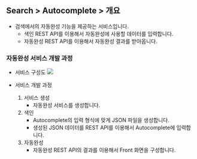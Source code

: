 ## Search > Autocomplete > 개요

* 검색에서의 자동완성 기능을 제공하는 서비스입니다.
    * 색인 REST API를 이용해서 자동완성에 사용할 데이터를 입력합니다.
    * 자동완성 REST API를 이용해서 자동완성 결과를 받아옵니다.

### 자동완성 서비스 개발 과정
* 서비스 구성도
![](http://static.toastoven.net/prod_autocomplete/block_diagrm-20200113.png)

* 서비스 개발 과정
    1. 서비스 생성
        * 자동완성 서비스를 생성합니다.
    2. 색인
        * Autocomplete의 입력 형식에 맞게 JSON 파일을 생성합니다.
        * 생성된 JSON 데이터를 REST API를 이용해서 Autocomplete에 입력합니다.
    3. 자동완성
        * 자동완성 REST API의 결과를 이용해서 Front 화면을 구성합니다.

